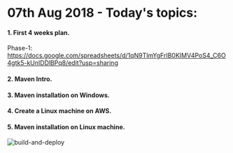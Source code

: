 
# 07th Aug 2018 - Today's topics:

#### 1. First 4 weeks plan.

Phase-1: https://docs.google.com/spreadsheets/d/1qN9TlmYgFrIB0KIMV4PoS4_C6O4gtk5-kUnIDDlBPq8/edit?usp=sharing

#### 2. Maven Intro.

#### 3. Maven installation on Windows.

#### 4. Create a Linux machine on AWS.

#### 5. Maven installation on Linux machine.


![build-and-deploy](https://user-images.githubusercontent.com/24622526/40571519-be89b376-6089-11e8-9404-5ce00c9df5a1.jpg)

